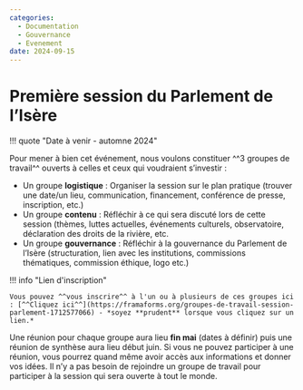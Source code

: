 ```yaml
---
categories:
  - Documentation
  - Gouvernance
  - Evenement
date: 2024-09-15
---
```


# Première session du Parlement de l’Isère 

!!! quote "Date à venir - automne 2024" 

    

Pour mener à bien cet événement, nous voulons constituer ^^3 groupes de travail^^ ouverts à celles et ceux qui voudraient s’investir :

- Un groupe **logistique** : Organiser la session sur le plan pratique (trouver une date/un lieu, communication, financement, conférence de presse, inscription, etc.)
- Un groupe **contenu** : Réfléchir à ce qui sera discuté lors de cette session (thèmes, luttes actuelles, événements culturels, observatoire, déclaration des droits de la rivière, etc.
- Un groupe **gouvernance** : Réfléchir à la gouvernance du Parlement de l’Isère (structuration, lien avec les institutions, commissions thématiques, commission éthique, logo etc.)

!!! info "Lien d'inscription"

    Vous pouvez ^^vous inscrire^^ à l'un ou à plusieurs de ces groupes ici : [^^Cliquez ici^^](https://framaforms.org/groupes-de-travail-session-parlement-1712577066) - *soyez **prudent** lorsque vous cliquez sur un lien.*

Une réunion pour chaque groupe aura lieu **fin mai** (dates à définir) puis une réunion de synthèse aura lieu début juin. Si vous ne pouvez participer à une réunion, vous pourrez quand même avoir accès aux informations et donner vos idées. Il n’y a pas besoin de rejoindre un groupe de travail pour participer à la session qui sera ouverte à tout le monde. 